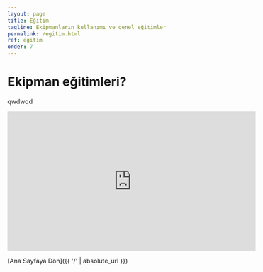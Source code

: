 ```yaml
---
layout: page
title: Eğitim
tagline: Ekipmanların kullanımı ve genel eğitimler
permalink: /egitim.html
ref: egitim
order: 7
---
```

<p align="center">

<h1>Ekipman eğitimleri?</h1>

qwdwqd

<iframe width="560" height="315" src="https://www.youtube.com/embed/videoseries?list=PL1yz4xQJwGLwMurKDHjZWEhF8jgGcLHv_" title="YouTube video player" frameborder="0" allow="accelerometer; autoplay; clipboard-write; encrypted-media; gyroscope; picture-in-picture" allowfullscreen></iframe>

</p>



[Ana Sayfaya Dön]({{ '/' | absolute_url }})
